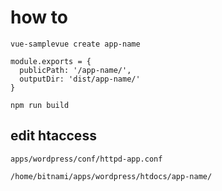 # how to 

```
vue-samplevue create app-name
```

```
module.exports = {
  publicPath: '/app-name/',
  outputDir: 'dist/app-name/'
}
```

```
npm run build
```

## edit htaccess

```
apps/wordpress/conf/httpd-app.conf
```

```
/home/bitnami/apps/wordpress/htdocs/app-name/
```
